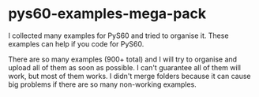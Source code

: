 # pys60-examples-mega-pack

I collected many examples for PyS60 and tried to organise it. These examples can help if you code for PyS60.

There are so many examples (900+ total) and I will try to organise and upload all of them as soon as possible. I can't guarantee all of them will work, but most of them works. I didn't merge folders because it can cause big problems if there are so many non-working examples.
